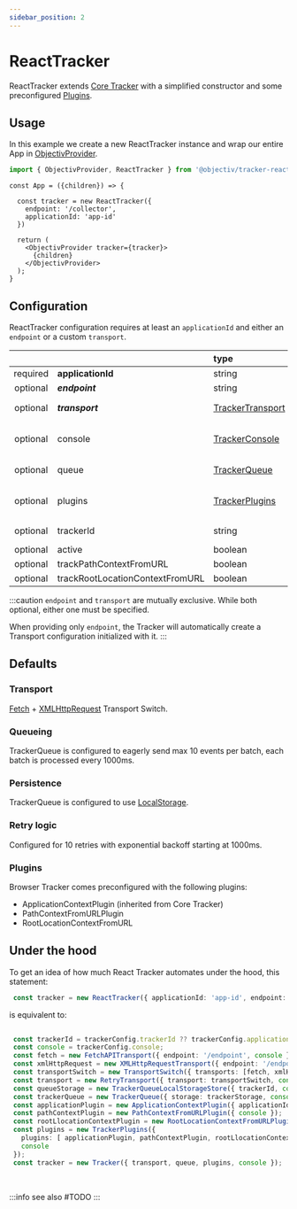 ```yaml
---
sidebar_position: 2
---
```


# ReactTracker

ReactTracker extends [Core Tracker](/tracking/api-reference/core/Tracker.md) with a simplified constructor and some preconfigured [Plugins](/tracking/api-reference/core/TrackerPlugins.md).

## Usage
In this example we create a new ReactTracker instance and wrap our entire App in [ObjectivProvider](/tracking/react/api-reference/common/providers/ObjectivProvider.md).

```ts
import { ObjectivProvider, ReactTracker } from '@objectiv/tracker-react';
```

```tsx
const App = ({children}) => {

  const tracker = new ReactTracker({
    endpoint: '/collector',
    applicationId: 'app-id'
  })

  return (
    <ObjectivProvider tracker={tracker}>
      {children}
    </ObjectivProvider>
  );
}
```

## Configuration
ReactTracker configuration requires at least an `applicationId` and either an `endpoint` or a custom `transport`.

|          |                                 | type                                                                 | default value                                                                                                                  |
|:--------:|:--------------------------------|:---------------------------------------------------------------------|:-------------------------------------------------------------------------------------------------------------------------------|
| required | **applicationId**               | string                                                               |                                                                                                                                |
| optional | **_endpoint_**                  | string                                                               |                                                                                                                                |
| optional | **_transport_**                 | [TrackerTransport](/tracking/api-reference/core/TrackerTransport.md) | The result of [makeDefaultTransport](/tracking/api-reference/common/factories/makeDefaultTransport.md)                         |
| optional | console                         | [TrackerConsole](/tracking/api-reference/core/TrackerConsole.md)     | `undefined` in production, global console in dev                                                                               |
| optional | queue                           | [TrackerQueue](/tracking/api-reference/core/TrackerQueue.md)         | The result of [makeDefaultQueue](/tracking/api-reference/common/factories/makeDefaultQueue.md)                                 |
| optional | plugins                         | [TrackerPlugins](/tracking/api-reference/core/TrackerPlugins.md)     | TrackerPlugins with the result of [makeDefaultPluginsList](/tracking/api-reference/common/factories/makeDefaultPluginsList.md) |
| optional | trackerId                       | string                                                               | Same value as `applicationId`                                                                                                  |
| optional | active                          | boolean                                                              | `true`                                                                                                                         |
| optional | trackPathContextFromURL         | boolean                                                              | `true`                                                                                                                         |
| optional | trackRootLocationContextFromURL | boolean                                                              | `true`                                                                                                                         |

:::caution
`endpoint` and `transport` are mutually exclusive. While both optional, either one must be specified.

When providing only `endpoint`, the Tracker will automatically create a Transport configuration initialized with it.
:::

## Defaults 

### Transport
[Fetch](/tracking/api-reference/transports/FetchAPITransport.md) + [XMLHttpRequest](/tracking/api-reference/transports/XMLHttpRequestTransport.md) Transport Switch.

### Queueing
TrackerQueue is configured to eagerly send max 10 events per batch, each batch is processed every 1000ms.  

### Persistence
TrackerQueue is configured to use [LocalStorage](/tracking/api-reference/queues/TrackerQueueLocalStorage.md).

### Retry logic
Configured for 10 retries with exponential backoff starting at 1000ms.

### Plugins
Browser Tracker comes preconfigured with the following plugins:
- ApplicationContextPlugin (inherited from Core Tracker)
- PathContextFromURLPlugin
- RootLocationContextFromURL

## Under the hood
To get an idea of how much React Tracker automates under the hood, this statement:

```typescript
 const tracker = new ReactTracker({ applicationId: 'app-id', endpoint: '/endpoint', console: console });
``` 

is equivalent to:

```typescript
 
 const trackerId = trackerConfig.trackerId ?? trackerConfig.applicationId;
 const console = trackerConfig.console;
 const fetch = new FetchAPITransport({ endpoint: '/endpoint', console });
 const xmlHttpRequest = new XMLHttpRequestTransport({ endpoint: '/endpoint', console });
 const transportSwitch = new TransportSwitch({ transports: [fetch, xmlHttpRequest], console });
 const transport = new RetryTransport({ transport: transportSwitch, console });
 const queueStorage = new TrackerQueueLocalStorageStore({ trackerId, console })
 const trackerQueue = new TrackerQueue({ storage: trackerStorage, console });
 const applicationPlugin = new ApplicationContextPlugin({ applicationId: 'app-id', console });
 const pathContextPlugin = new PathContextFromURLPlugin({ console });
 const rootLlocationContextPlugin = new RootLocationContextFromURLPlugin({ console });
 const plugins = new TrackerPlugins({ 
   plugins: [ applicationPlugin, pathContextPlugin, rootLlocationContextPlugin], 
   console
 });
 const tracker = new Tracker({ transport, queue, plugins, console });
```

<br />

:::info see also
#TODO
:::
